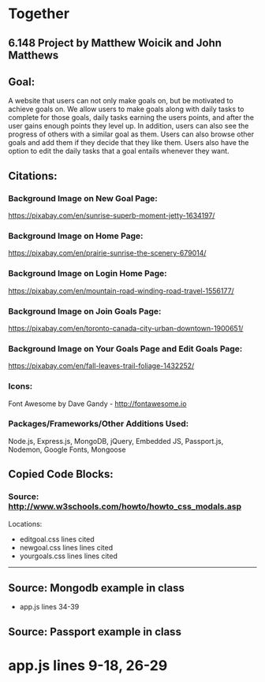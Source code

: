 # Together #
## 6.148 Project by Matthew Woicik and John Matthews ##
## Goal: ##
A website that users can not only make goals on, but be motivated to achieve goals on. We allow users to make goals along with daily tasks to complete for those goals, daily tasks earning the users points, and after the user gains enough points they level up. In addition, users can also see the progress of others with a similar goal as them. Users can also browse other goals and add them if they decide that they like them. Users also have the option to edit the daily tasks that a goal entails whenever they want. 
## Citations: ##
### Background Image on New Goal Page: ###
https://pixabay.com/en/sunrise-superb-moment-jetty-1634197/
### Background Image on Home Page: ###
  https://pixabay.com/en/prairie-sunrise-the-scenery-679014/
### Background Image on Login Home Page: ###
  https://pixabay.com/en/mountain-road-winding-road-travel-1556177/
### Background Image on Join Goals Page: ###
  https://pixabay.com/en/toronto-canada-city-urban-downtown-1900651/
### Background Image on Your Goals Page and Edit Goals Page: ###
  https://pixabay.com/en/fall-leaves-trail-foliage-1432252/
### Icons: ###
  Font Awesome by Dave Gandy - http://fontawesome.io
### Packages/Frameworks/Other Additions Used: ###
Node.js, Express.js, MongoDB, jQuery, Embedded JS, Passport.js, Nodemon, Google Fonts, Mongoose
## Copied Code Blocks: ##
### Source: http://www.w3schools.com/howto/howto_css_modals.asp ###
Locations: 
* editgoal.css lines cited
* newgoal.css lines lines cited
* yourgoals.css lines lines cited
----
## Source: Mongodb example in class ##
* app.js lines 34-39
## Source: Passport example in class ##
app.js lines 9-18, 26-29
=======
